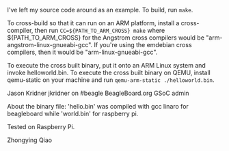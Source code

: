 I've left my source code around as an example.  To build, run `make`.

To cross-build so that it can run on an ARM platform, install a cross-compiler,
then run `CC=${PATH_TO_ARM_CROSS} make` where ${PATH_TO_ARM_CROSS} for the
Angstrom cross compilers would be "arm-angstrom-linux-gnueabi-gcc".  If you're
using the emdebian cross compilers, then it would be "arm-linux-gnueabi-gcc".

To execute the cross built binary, put it onto an ARM Linux system and invoke
helloworld.bin.  To execute the cross built binary on QEMU, install qemu-static
on your machine and run `qemu-arm-static ./helloworld.bin`.

Jason Kridner
jkridner on #beagle
BeagleBoard.org GSoC admin




About the binary file: 'hello.bin' was compiled with gcc linaro for beagleboard while 'world.bin' for raspberry pi. 

Tested on Raspberry Pi. 

Zhongying Qiao 
